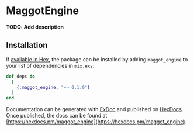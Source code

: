 # MaggotEngine

**TODO: Add description**

## Installation

If [available in Hex](https://hex.pm/docs/publish), the package can be installed
by adding `maggot_engine` to your list of dependencies in `mix.exs`:

```elixir
def deps do
  [
    {:maggot_engine, "~> 0.1.0"}
  ]
end
```

Documentation can be generated with [ExDoc](https://github.com/elixir-lang/ex_doc)
and published on [HexDocs](https://hexdocs.pm). Once published, the docs can
be found at [https://hexdocs.pm/maggot_engine](https://hexdocs.pm/maggot_engine).

